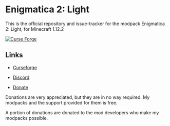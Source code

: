 <h1>Enigmatica 2: Light</h1>

This is the official repository and issue-tracker for the modpack Enigmatica 2: Light, for Minecraft 1.12.2

[![Curse Forge](http://cf.way2muchnoise.eu/full_enigmatica2light_downloads.svg)](https://minecraft.curseforge.com/projects/enigmatica2light)

<h2>Links</h2>

* [Curseforge](https://minecraft.curseforge.com/projects/enigmatica2light)

* [Discord](https://discord.gg/HnWNd7X)

* [Donate](https://www.paypal.com/donate/?token=rLi79iv4RtBrYHL2FqHIa5o-w6kPTzm3Fhk_WQjfIAF9N5ON-lNKwY1wtL03p2d07QuJE0&country.x=US&locale.x=US)

Donations are very appreciated, but they are in no way required. My modpacks and the support provided for them is free.

A portion of donations are donated to the mod developers who make my modpacks possible.

